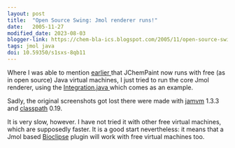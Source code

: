 ```yaml
---
layout: post
title:  "Open Source Swing: Jmol renderer runs!"
date:   2005-11-27
modified_date: 2023-08-03
blogger-link: https://chem-bla-ics.blogspot.com/2005/11/open-source-swing-jmol-renderer-runs.html
tags: jmol java
doi: 10.59350/s1sxs-8qb11
---
```


Where I was able to mention [earlier <i class="fa-solid fa-recycle fa-xs"></i>](/blog/2005/11/20/open-source-swing-jchempaint-runs.html) that JChemPaint now runs with free
(as in open source) Java virtual machines, I just tried to run the core Jmol renderer, using the
[Integration.java <i class="fa-solid fa-recycle fa-xs"></i>](https://sourceforge.net/p/jmol/code/4289/tree//trunk/Jmol/examples/Integration.java) which comes as an example.

Sadly, the original screenshots got lost there were made with [jamvm](http://jamvm.sourceforge.net/) 1.3.3 and [classpath](http://developer.classpath.org/) 0.19.

It is very slow, however. I have not tried it with other free virtual machines, which are supposedly faster. It is a good start nevertheless: it means that a
Jmol based [Bioclipse](http://www.bioclipse.net/) plugin will work with free virtual machines too.
